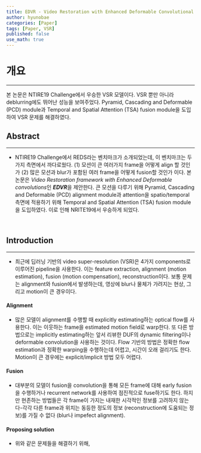 ```yaml
---
title: EDVR - Video Restoration with Enhanced Deformable Convolutional Networks
author: hyunobae
categories: [Paper]
tags: [Paper, VSR]
published: false
use_math: true
---
```


# 개요
---
본 논문은 NTIRE19 Challenge에서 우승한 VSR 모델이다. VSR 뿐만 아니라 deblurring에도 뛰어난 성능을 보여주었다. Pyramid, Cascading and Deformable (PCD) module과 Temporal and Spatial Attention (TSA) fusion module을 도입하여 VSR 문제를 해결하였다.<br>

## Abstract
---
- NTIRE19 Challenge에서 REDS라는 벤치마크가 소개되었는데, 이 벤치마크는 두가지 측면에서 까다로웠다. (1) 모션이 큰 여러가지 frame을 어떻게 align 할 것인가 (2) 많은 모션과 blur가 포함된 여러 frame을 어떻게 fusion할 것인가 이다. 본 논문은 *Video Restoration framework with Enhanced Deformable convolutions*인 ***EDVR***을 제안한다. 큰 모션을 다루기 위해 Pyramid, Cascading and Deformable (PCD) alignment module과 attention을 spatio/temporal 측면에 적용하기 위해 Temporal and Spatial Attention (TSA) fusion module을 도입하였다. 이로 인해 NRITE19에서 우승하게 되었다.
<br>

## Introduction
---
- 최근에 딥러닝 기반의 video super-resolution (VSR)은 4가지 components로 이루어진 pipeline을 사용한다. 이는 feature extraction, alignment (motion estimation), fusion (motion compensation), reconstruction이다. 보통 문제는 alignment와 fusion에서 발생하는데, 영상에 blur나 물체가 가려지는 현상, 그리고 motion이 큰 경우이다. 

#### Alignment
- 많은 모델이 alignment를 수행할 때 explicitly estimating하는 optical flow를 사용한다. 이는 이웃하는 frame을 estimated motion field로 warp한다. 또 다른 방법으로는 implicitly estimating하는 앞서 리뷰한 DUF의 dynamic filtering이나 deformable convolution을 사용하는 것이다. Flow 기반의 방법은 정확한 flow estimation과 정확한 warping을 수행하는데 어렵고, 시간이 오래 걸리기도 한다. Motion이 큰 경우에는 explicit/implicit 방법 모두 어렵다.

#### Fusion
- 대부분의 모델이 fusion을 convolution을 통해 모든 frame에 대해 early fusion을 수행하거나 recurrent network를 사용하여 점진적으로 fuse하기도 한다. 하지만 현존하는 방법들은 각 frame이 가지는 내재한 시각적인 정보를 고려하지 않는다-각각 다른 frame과 위치는 동등한 정도의 정보 (reconstruction에 도움되는 정보)를 가질 수 없다 (blur나 impefect alignment).

#### Proposing solution
- 위와 같은 문제들을 해결하기 위해, 